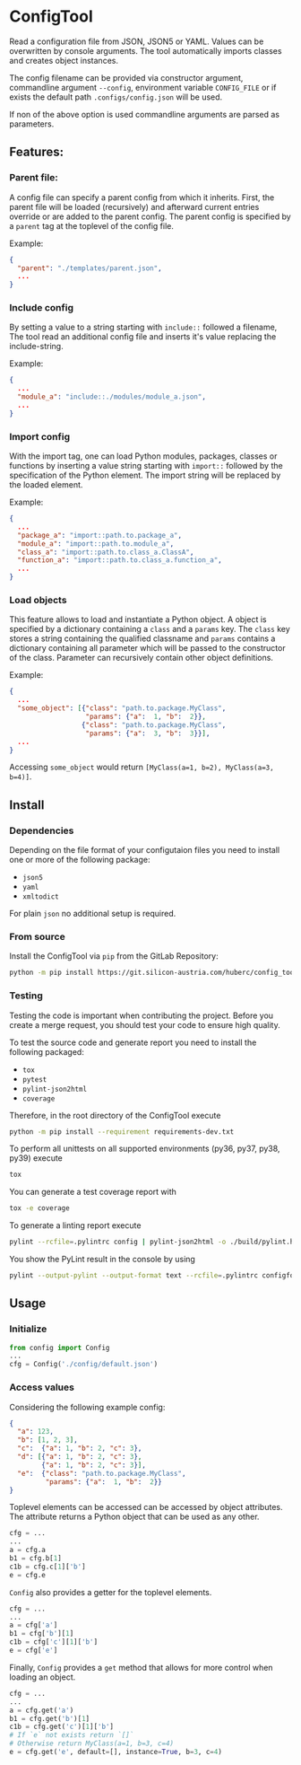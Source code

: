 # ConfigTool

Read a configuration file from JSON, JSON5 or YAML. Values can be overwritten by console arguments.
The tool automatically imports classes and creates object instances.

The config filename can be provided via constructor argument, commandline 
argument `--config`, environment variable `CONFIG_FILE` or if exists the 
default path `.configs/config.json` will be used.

If non of the above option is used commandline arguments are
parsed as parameters.

## Features:
### Parent file:
A config file can specify a parent config from which it inherits. First,
the parent file will be loaded (recursively) and afterward current entries
override or are added to the parent config. The parent config is specified
by a `parent` tag at the toplevel of the config file.

Example:
```json
{
  "parent": "./templates/parent.json",
  ...
}
```

### Include config
By setting a value to a string starting with `include::` followed a filename,
The tool read an additional config file and inserts it's value replacing the
include-string.

Example:
```json
{
  ...
  "module_a": "include::./modules/module_a.json",
  ...
}
```

### Import config
With the import tag, one can load Python modules, packages, classes or functions
by inserting a value string starting with `import::` followed by the specification
of the Python element. The import string will be replaced by the loaded element.

Example:
```json
{
  ...
  "package_a": "import::path.to.package_a",
  "module_a": "import::path.to.module_a",
  "class_a": "import::path.to.class_a.ClassA",
  "function_a": "import::path.to.class_a.function_a",
  ...
}
```

### Load objects
This feature allows to load and instantiate a Python object. A object is specified
by a dictionary containing a `class` and a `params` key. The `class` key stores a
string containing the qualified classname and `params` contains a dictionary
containing all parameter which will be passed to the constructor of the class.
Parameter can recursively contain other object definitions.

Example:
```json
{
  ...
  "some_object": [{"class": "path.to.package.MyClass",
                   "params": {"a":  1, "b":  2}},
                  {"class": "path.to.package.MyClass",
                   "params": {"a":  3, "b":  3}}],
  ...
}
```

Accessing `some_object` would return `[MyClass(a=1, b=2), MyClass(a=3, b=4)]`.

## Install
### Dependencies
Depending on the file format of your configutaion files you need to install one
or more of the following package:
- `json5`
- `yaml`
- `xmltodict`

For plain `json` no additional setup is required.

### From source
Install the ConfigTool via `pip` from the GitLab Repository:
```bash
python -m pip install https://git.silicon-austria.com/huberc/config_tool.git
```

### Testing
Testing the code is important when contributing the project. Before you create a merge
request, you should test your code to ensure high quality.

To test the source code and generate report you need to install the following packaged:
- `tox`
- `pytest`
- `pylint-json2html`
- `coverage`

Therefore, in the root directory of the ConfigTool execute
```bash
python -m pip install --requirement requirements-dev.txt 
```

To perform all unittests on all supported environments (py36, py37, py38, py39) execute
```bash
tox
```

You can generate a test coverage report with
```bash
tox -e coverage
```

To generate a linting report execute
```bash
pylint --rcfile=.pylintrc config | pylint-json2html -o ./build/pylint.html
```

You show the PyLint result in the console by using
```bash
pylint --output-pylint --output-format text --rcfile=.pylintrc configformat text --rcfile=.pylintrc config
```

## Usage
### Initialize
```python
from config import Config
...
cfg = Config('./config/default.json')
```

### Access values
Considering the following example config:
```json
{
  "a": 123,
  "b": [1, 2, 3],
  "c":  {"a": 1, "b": 2, "c": 3},
  "d": [{"a": 1, "b": 2, "c": 3},
        {"a": 1, "b": 2, "c": 3}],
  "e":  {"class": "path.to.package.MyClass",
         "params": {"a":  1, "b":  2}}
}
```

Toplevel elements can be accessed can be accessed by object attributes. The attribute returns
a Python object that can be used as any other.
```python
cfg = ...
...
a = cfg.a
b1 = cfg.b[1]
c1b = cfg.c[1]['b']
e = cfg.e
```

`Config` also provides a getter for the toplevel elements.
```python
cfg = ...
...
a = cfg['a']
b1 = cfg['b'][1]
c1b = cfg['c'][1]['b']
e = cfg['e']
```

Finally, `Config` provides a `get` method that allows for more control when loading an object.
```python
cfg = ...
...
a = cfg.get('a')
b1 = cfg.get('b')[1]
c1b = cfg.get('c')[1]['b']
# If `e` not exists return `[]`
# Otherwise return MyClass(a=1, b=3, c=4)
e = cfg.get('e', default=[], instance=True, b=3, c=4)
```